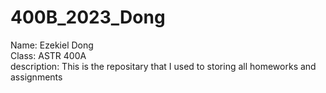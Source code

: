 # 400B_2023_Dong
Name: Ezekiel Dong  
Class: ASTR 400A  
description: This is the repositary that I used to storing all homeworks and assignments
